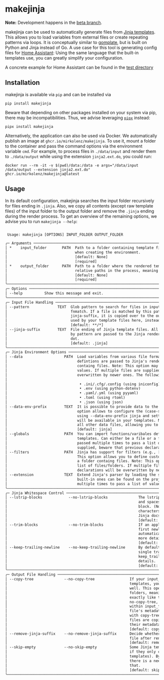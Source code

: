 # makejinja

**Note:** Development happens in the [beta branch](https://github.com/mirkolenz/makejinja/tree/beta).

makejinja can be used to automatically generate files from [Jinja templates](https://jinja.palletsprojects.com/en/3.1.x/templates/).
This allows you to load variables from external files or create repeating patterns via loops.
It is conceptually similar to [gomplate](https://github.com/hairyhenderson/gomplate), but is built on Python and Jinja instead of Go.
A use case for this tool is generating config files for [Home Assistant](https://www.home-assistant.io/):
Using the same language that the built-in templates use, you can greatly simplify your configuration.

A concrete example for Home Assistant can be found in the [test directory](./tests/data)

## Installation

makejinja is available via `pip` and can be installed via

`pip install makejinja`

Beware that depending on other packages installed on your system via pip, there may be incompatibilities.
Thus, we advise leveraging [`pipx`](https://github.com/pypa/pipx) instead:

`pipx install makejinja`

Alternatively, the application can also be used via Docker.
We automatically publish an image at `ghcr.io/mirkolenz/makejinja`.
To use it, mount a folder to the container and pass the command options via the environment variable `cmd`.
For example, to process files in `./data/input` and render them to `./data/output` while using the extension `jinja2.ext.do`, you could run:

`docker run --rm -it -v $(pwd)/data:/data -e args="/data/input /data/output --extension jinja2.ext.do" ghcr.io/mirkolenz/makejinja@latest`

## Usage

In its default configuration, makejinja searches the input folder recursively for files ending in `.jinja`.
Also, we copy all contents (except raw template files) of the input folder to the output folder and remove the `.jinja` ending during the render process.
To get an overview of the remaining options, we advise you to run `makejinja --help`:

<!-- echo -e "\n```txt\n$(COLUMNS=120 poetry run makejinja --help)\n```" >> README.md -->

```txt

 Usage: makejinja [OPTIONS] INPUT_FOLDER OUTPUT_FOLDER

╭─ Arguments ──────────────────────────────────────────────────────────────────────────────────────────────────────────╮
│ *    input_folder       PATH  Path to a folder containing template files. It is passed to Jinja's FileSystemLoader   │
│                               when creating the environment.                                                         │
│                               [default: None]                                                                        │
│                               [required]                                                                             │
│ *    output_folder      PATH  Path to a folder where the rendered templates are stored. makejinja preserves the      │
│                               relative paths in the process, meaning that you can even use it on nested directories. │
│                               [default: None]                                                                        │
│                               [required]                                                                             │
╰──────────────────────────────────────────────────────────────────────────────────────────────────────────────────────╯
╭─ Options ────────────────────────────────────────────────────────────────────────────────────────────────────────────╮
│ --help          Show this message and exit.                                                                          │
╰──────────────────────────────────────────────────────────────────────────────────────────────────────────────────────╯
╭─ Input File Handling ────────────────────────────────────────────────────────────────────────────────────────────────╮
│ --pattern             TEXT  Glob pattern to search for files in input_folder. Accepts all pattern supported by       │
│                             fnmatch. If a file is matched by this pattern and does not end with the specified        │
│                             jinja-suffix, it is copied over to the output_folder. Note: Do not add a special suffix  │
│                             used by your template files here, instead use the jinja-suffix option.                   │
│                             [default: **/*]                                                                          │
│ --jinja-suffix        TEXT  File ending of Jinja template files. All files with this suffix in input_folder matched  │
│                             by pattern are passed to the Jinja renderer. Note: Should be provided with the leading   │
│                             dot.                                                                                     │
│                             [default: .jinja]                                                                        │
╰──────────────────────────────────────────────────────────────────────────────────────────────────────────────────────╯
╭─ Jinja Environment Options ──────────────────────────────────────────────────────────────────────────────────────────╮
│ --data                   PATH  Load variables from various file formats for use in your Jinja templates. The         │
│                                defintions are passed to Jinja's render function. Can either be a file or a folder    │
│                                containg files. Note: This option may be passed multiple times to pass a list of      │
│                                values. If multiple files are supplied, beware that previous declarations will be     │
│                                overwritten by newer ones. The following file formats are supported:                  │
│                                                                                                                      │
│                                 • .ini/.cfg/.config (using iniconfig)                                                │
│                                 • .env (using python-dotenv)                                                         │
│                                 • .yaml/.yml (using pyyaml)                                                          │
│                                 • .toml (using rtoml)                                                                │
│                                 • .json (using json)                                                                 │
│ --data-env-prefix        TEXT  It is possible to provide data to the templates via environment variables. This       │
│                                option allows to configure the (case-sensitive) prefix to use for this. Example: When │
│                                using --data-env-prefix jinja and setting the env var jinja_style, the variable style │
│                                will be available in your templates. Note: Environment variables are processed after  │
│                                all other data files, allowing you to override their contents.                        │
│                                [default: jinja]                                                                      │
│ --globals                PATH  You can import functions/varibales defined in .py files to use them in your Jinja     │
│                                templates. Can either be a file or a folder containg files. Note: This option may be  │
│                                passed multiple times to pass a list of files/folders. If multiple files are          │
│                                supplied, beware that previous declarations will be overwritten by newer ones.        │
│ --filters                PATH  Jinja has support for filters (e.g., [1, 2, 3] | length) to easily call functions.    │
│                                This option allows you to define custom filters in .py files. Can either be a file or │
│                                a folder containg files. Note: This option may be passed multiple times to pass a     │
│                                list of files/folders. If multiple files are supplied, beware that previous           │
│                                declarations will be overwritten by newer ones.                                       │
│ --extension              TEXT  Extend Jinja's parser by loading the specified extensions. An overview of the         │
│                                built-in ones can be found on the project website. Note: This option may be passed    │
│                                multiple times to pass a list of values.                                              │
╰──────────────────────────────────────────────────────────────────────────────────────────────────────────────────────╯
╭─ Jinja Whitespace Control ───────────────────────────────────────────────────────────────────────────────────────────╮
│ --lstrip-blocks            --no-lstrip-blocks              The lstrip_blocks option can also be set to strip tabs    │
│                                                            and spaces from the beginning of a line to the start of a │
│                                                            block. (Nothing will be stripped if there are other       │
│                                                            characters before the start of the block.) Refer to the   │
│                                                            Jinja docs for more details.                              │
│                                                            [default: lstrip-blocks]                                  │
│ --trim-blocks              --no-trim-blocks                If an application configures Jinja to trim_blocks, the    │
│                                                            first newline after a template tag is removed             │
│                                                            automatically (like in PHP). Refer to the Jinja docs for  │
│                                                            more details.                                             │
│                                                            [default: trim-blocks]                                    │
│ --keep-trailing-newline    --no-keep-trailing-newline      By default, Jinja also removes trailing newlines. To keep │
│                                                            single trailing newlines, configure Jinja to              │
│                                                            keep_trailing_newline. Refer to the Jinja docs for more   │
│                                                            details.                                                  │
│                                                            [default: no-keep-trailing-newline]                       │
╰──────────────────────────────────────────────────────────────────────────────────────────────────────────────────────╯
╭─ Output File Handling ───────────────────────────────────────────────────────────────────────────────────────────────╮
│ --copy-tree              --no-copy-tree                If your input_folder containes additional files besides Jinja │
│                                                        templates, you may want to copy them to output_folder as      │
│                                                        well. This operation maintains the metadata of all files and  │
│                                                        folders, meaning that tools like rsync will treat them        │
│                                                        exactly like the original ones. Note: Even if set to          │
│                                                        no-copy-tree, files that are matched by your provided pattern │
│                                                        within input_folder are still copied over. In both cases, a   │
│                                                        file's metadata is untouched. The main difference is that     │
│                                                        with copy-tree, folders keep their metadata while matched     │
│                                                        files are copied to newly-created subfolders that differ in   │
│                                                        their metadata.                                               │
│                                                        [default: copy-tree]                                          │
│ --remove-jinja-suffix    --no-remove-jinja-suffix      Decide whether the specified jinja-suffix is removed from the │
│                                                        file after rendering.                                         │
│                                                        [default: remove-jinja-suffix]                                │
│ --skip-empty             --no-skip-empty               Some Jinja template files may be empty after rendering (e.g., │
│                                                        if they only contain macros that are imported by other        │
│                                                        templates). By default, we do not copy such empty files. If   │
│                                                        there is a need to have them available anyway, you can adjust │
│                                                        that.                                                         │
│                                                        [default: skip-empty]                                         │
╰──────────────────────────────────────────────────────────────────────────────────────────────────────────────────────╯
```
